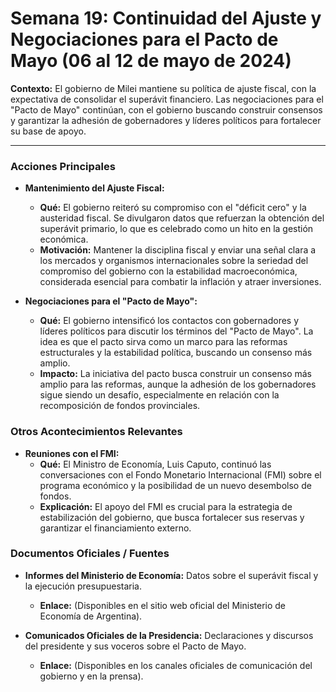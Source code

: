 # Semana 19: Continuidad del Ajuste y Negociaciones para el Pacto de Mayo (06 al 12 de mayo de 2024)

**Contexto:** El gobierno de Milei mantiene su política de ajuste fiscal, con la expectativa de consolidar el superávit financiero. Las negociaciones para el "Pacto de Mayo" continúan, con el gobierno buscando construir consensos y garantizar la adhesión de gobernadores y líderes políticos para fortalecer su base de apoyo.

---

### Acciones Principales

*   **Mantenimiento del Ajuste Fiscal:**
    *   **Qué:** El gobierno reiteró su compromiso con el "déficit cero" y la austeridad fiscal. Se divulgaron datos que refuerzan la obtención del superávit primario, lo que es celebrado como un hito en la gestión económica.
    *   **Motivación:** Mantener la disciplina fiscal y enviar una señal clara a los mercados y organismos internacionales sobre la seriedad del compromiso del gobierno con la estabilidad macroeconómica, considerada esencial para combatir la inflación y atraer inversiones.

*   **Negociaciones para el "Pacto de Mayo":**
    *   **Qué:** El gobierno intensificó los contactos con gobernadores y líderes políticos para discutir los términos del "Pacto de Mayo". La idea es que el pacto sirva como un marco para las reformas estructurales y la estabilidad política, buscando un consenso más amplio.
    *   **Impacto:** La iniciativa del pacto busca construir un consenso más amplio para las reformas, aunque la adhesión de los gobernadores sigue siendo un desafío, especialmente en relación con la recomposición de fondos provinciales.

### Otros Acontecimientos Relevantes

*   **Reuniones con el FMI:**
    *   **Qué:** El Ministro de Economía, Luis Caputo, continuó las conversaciones con el Fondo Monetario Internacional (FMI) sobre el programa económico y la posibilidad de un nuevo desembolso de fondos.
    *   **Explicación:** El apoyo del FMI es crucial para la estrategia de estabilización del gobierno, que busca fortalecer sus reservas y garantizar el financiamiento externo.

### Documentos Oficiales / Fuentes

*   **Informes del Ministerio de Economía:** Datos sobre el superávit fiscal y la ejecución presupuestaria.
    *   **Enlace:** (Disponibles en el sitio web oficial del Ministerio de Economía de Argentina).

*   **Comunicados Oficiales de la Presidencia:** Declaraciones y discursos del presidente y sus voceros sobre el Pacto de Mayo.
    *   **Enlace:** (Disponibles en los canales oficiales de comunicación del gobierno y en la prensa).
